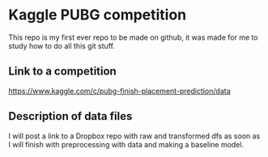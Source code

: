 # Kaggle PUBG competition
This repo is my first ever repo to be made on github, it was made for me to study how to do all this git stuff.

## Link to a competition
https://www.kaggle.com/c/pubg-finish-placement-prediction/data

## Description of data files
I will post a link to a Dropbox repo with raw and transformed dfs as soon as I will finish with preprocessing with data and 
making a baseline model.

